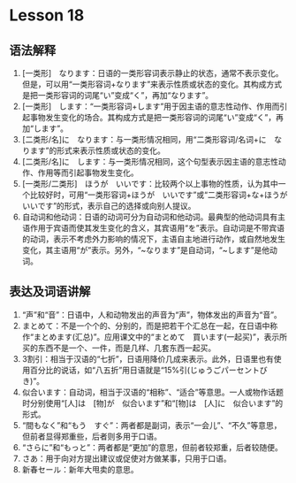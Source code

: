 # Lesson 18

## 语法解释

1. [一类形]　なります：日语的一类形容词表示静止的状态，通常不表示变化。但是，可以用“一类形容词+なります”来表示性质或状态的变化。其构成方式是把一类形容词的词尾“い”变成“く”，再加“なります”。
2. [一类形]　します：“一类形容词+します”用于因主语的意志性动作、作用而引起事物发生变化的场合。其构成方式是把一类形容词的词尾“い”变成“く”，再加“します”。
3. [二类形/名]に　なります：与一类形情况相同，用“二类形容词/名词+に　なります”的形式来表示性质或状态的变化。
4. [二类形/名]に　します：与一类形情况相同，这个句型表示因主语的意志性动作、作用等而引起事物发生变化。
5. [一类形/二类形]　ほうが　いいです：比较两个以上事物的性质，认为其中一个比较好时，可用“一类形容词+ほうが　いいです”或“二类形容词+な+ほうが　いいです”的形式，表示自己的选择或向别人提议。
6. 自动词和他动词：日语的动词可分为自动词和他动词。最典型的他动词具有主语作用于宾语而使其发生变化的含义，其宾语用“を”表示。自动词是不带宾语的动词，表示不考虑外力影响的情况下，主语自主地进行动作，或自然地发生变化，其主语用“が”表示。另外，“~なります”是自动词，“~します”是他动词。

## 表达及词语讲解

1. “声”和“音”：日语中，人和动物发出的声音为“声”，物体发出的声音为“音”。
2. まとめて：不是一个个的、分别的，而是把若干个汇总在一起，在日语中称作“まとめます(汇总)”。应用课文中的“まとめて　買います(一起买)”，表示所买的东西不是一个、一件，而是几样、几套东西一起买。
3. 3割引：相当于汉语的“七折”，日语用降价几成来表示。此外，日语里也有使用百分比的说话，如“八五折”用日语就是“15%引(じゅうごパーセントびき)”。
4. 似合います：自动词，相当于汉语的“相称”、“适合”等意思。一人或物作话题时分别使用“[人]は　[物]が　似合います”和“[物]は　[人]に　似合います”的形式。
5. “間もなく”和“もう　すぐ”：两者都是副词，表示“一会儿”、“不久”等意思，但前者显得郑重些，后者则多用于口语。
6. “さらに”和“もっと”：两者都是“更加”的意思，但前者较郑重，后者较随便。
7. さあ：用于向对方提出建议或促使对方做某事，只用于口语。
8. 新春セール：新年大甩卖的意思。
